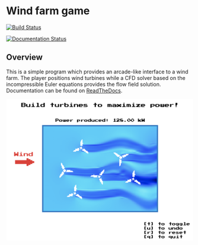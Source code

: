 # Wind farm game

[![Build Status](https://travis-ci.org/marchdf/windcraft.svg?branch=master)](https://travis-ci.org/marchdf/windcraft)

[![Documentation Status](https://readthedocs.org/projects/windcraft/badge/?version=latest)](http://windcraft.readthedocs.io/en/latest/?badge=latest)

## Overview

This is a simple program which provides an arcade-like interface to a
wind farm. The player positions wind turbines while a CFD solver based
on the incompressible Euler equations provides the flow field
solution. Documentation can be found on
[ReadTheDocs](https://windcraft.readthedocs.io/en/latest/).

![screenshot](./docs/screenshot.png)

